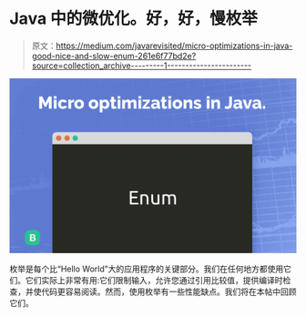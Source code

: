 # Java 中的微优化。好，好，慢枚举

> 原文：<https://medium.com/javarevisited/micro-optimizations-in-java-good-nice-and-slow-enum-261e6f77bd2e?source=collection_archive---------1----------------------->

![](img/381a90f512cb59bb6ad9c187f7e5f412.png)

枚举是每个比“Hello World”大的应用程序的关键部分。我们在任何地方都使用它们。它们实际上非常有用:它们限制输入，允许您通过引用比较值，提供编译时检查，并使代码更容易阅读。然而，使用枚举有一些性能缺点。我们将在本帖中回顾它们。